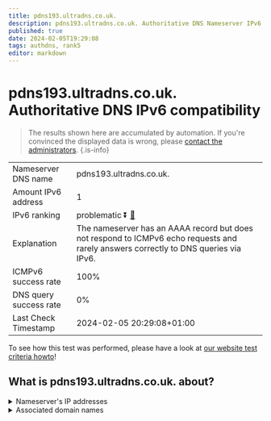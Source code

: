 ```yaml
---
title: pdns193.ultradns.co.uk.
description: pdns193.ultradns.co.uk. Authoritative DNS Nameserver IPv6 compatibility
published: true
date: 2024-02-05T19:29:08
tags: authdns, rank5
editor: markdown
---
```


# pdns193.ultradns.co.uk. Authoritative DNS IPv6 compatibility

> The results shown here are accumulated by automation. If you're convinced the displayed data is wrong, please [contact the administrators](/howto/chat). 
{.is-info}




|   |   |
| - | - |
| Nameserver DNS name | pdns193.ultradns.co.uk.
| Amount IPv6 address | 1
| IPv6 ranking | problematic :arrow_double_down: [🔗](/howto/ranking) |
| Explanation | The nameserver has an AAAA record but does not respond to ICMPv6 echo requests and rarely answers correctly to DNS queries via IPv6. |
| ICMPv6 success rate | 100%|
| DNS query success rate | 0% |
| Last Check Timestamp | 2024-02-05 20:29:08+01:00 |

To see how this test was performed, please have a look at [our website test criteria howto](/howto/testcriteria/authdns)!


## What is pdns193.ultradns.co.uk. about?




<details>
<summary>Nameserver's IP addresses</summary>

2610:a1:1017::e5

</details>



<details>
<summary>Associated domain names</summary>

www.vudu.com

</details>
